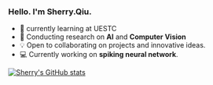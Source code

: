 ### Hello. I'm Sherry.Qiu.

- 🌱 currently learning at UESTC
- 👀 Conducting research on **AI** and **Computer Vision** 
- 💡 Open to collaborating on projects and innovative ideas.
- 💻 Currently working on **spiking neural network**.

  
[![Sherry's GitHub stats](https://github-readme-stats.vercel.app/api?username=bollossom&show_icons=true&theme=tokyonight)](https://github.com/bollossom)
